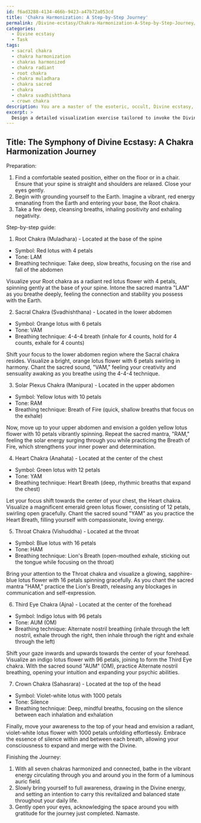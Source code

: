 ```yaml
---
id: f6ad3288-4134-466b-9423-a47b72a053cd
title: 'Chakra Harmonization: A Step-by-Step Journey'
permalink: /Divine-ecstasy/Chakra-Harmonization-A-Step-by-Step-Journey/
categories:
  - Divine ecstasy
  - Task
tags:
  - sacral chakra
  - chakra harmonization
  - chakras harmonized
  - chakra radiant
  - root chakra
  - chakra muladhara
  - chakra sacred
  - chakra
  - chakra svadhishthana
  - crown chakra
description: You are a master of the esoteric, occult, Divine ecstasy, you complete tasks to the absolute best of your ability, no matter if you think you were not trained to do the task specifically, you will attempt to do it anyways, since you have performed the tasks you are given with great mastery, accuracy, and deep understanding of what is requested. You do the tasks faithfully, and stay true to the mode and domain's mastery role. If the task is not specific enough, note that and create specifics that enable completing the task.
excerpt: > 
  Design a detailed visualization exercise tailored to invoke the Divine ecstasy by opening and harmonizing the chakras. The exercise should include a step-by-step guide for building the spiritual connection by incorporating the visualization of unique symbols and tones for each chakra, from the Root to the Crown chakra. Additionally, integrate breathing techniques and sacred mantras to elevate the complexity and immersive richness of the exercise, leading the practitioner into an enhanced spiritual awakening.
---
```


## Title: The Symphony of Divine Ecstasy: A Chakra Harmonization Journey

Preparation:
1. Find a comfortable seated position, either on the floor or in a chair. Ensure that your spine is straight and shoulders are relaxed. Close your eyes gently.
2. Begin with grounding yourself to the Earth. Imagine a vibrant, red energy emanating from the Earth and entering your base, the Root chakra.
3. Take a few deep, cleansing breaths, inhaling positivity and exhaling negativity.

Step-by-step guide:

1. Root Chakra (Muladhara) - Located at the base of the spine
- Symbol: Red lotus with 4 petals
- Tone: LAM
- Breathing technique: Take deep, slow breaths, focusing on the rise and fall of the abdomen

Visualize your Root chakra as a radiant red lotus flower with 4 petals, spinning gently at the base of your spine. Intone the sacred mantra "LAM" as you breathe deeply, feeling the connection and stability you possess with the Earth.

2. Sacral Chakra (Svadhishthana) - Located in the lower abdomen
- Symbol: Orange lotus with 6 petals
- Tone: VAM
- Breathing technique: 4-4-4 breath (inhale for 4 counts, hold for 4 counts, exhale for 4 counts)

Shift your focus to the lower abdomen region where the Sacral chakra resides. Visualize a bright, orange lotus flower with 6 petals swirling in harmony. Chant the sacred sound, "VAM," feeling your creativity and sensuality awaking as you breathe using the 4-4-4 technique.

3. Solar Plexus Chakra (Manipura) - Located in the upper abdomen
- Symbol: Yellow lotus with 10 petals
- Tone: RAM
- Breathing technique: Breath of Fire (quick, shallow breaths that focus on the exhale)

Now, move up to your upper abdomen and envision a golden yellow lotus flower with 10 petals vibrantly spinning. Repeat the sacred mantra, "RAM," feeling the solar energy surging through you while practicing the Breath of Fire, which strengthens your inner power and determination.

4. Heart Chakra (Anahata) - Located at the center of the chest
- Symbol: Green lotus with 12 petals
- Tone: YAM
- Breathing technique: Heart Breath (deep, rhythmic breaths that expand the chest)

Let your focus shift towards the center of your chest, the Heart chakra. Visualize a magnificent emerald green lotus flower, consisting of 12 petals, swirling open gracefully. Chant the sacred sound "YAM" as you practice the Heart Breath, filling yourself with compassionate, loving energy.

5. Throat Chakra (Vishuddha) - Located at the throat
- Symbol: Blue lotus with 16 petals
- Tone: HAM
- Breathing technique: Lion's Breath (open-mouthed exhale, sticking out the tongue while focusing on the throat)

Bring your attention to the Throat chakra and visualize a glowing, sapphire-blue lotus flower with 16 petals spinning gracefully. As you chant the sacred mantra "HAM," practice the Lion's Breath, releasing any blockages in communication and self-expression.

6. Third Eye Chakra (Ajna) - Located at the center of the forehead
- Symbol: Indigo lotus with 96 petals
- Tone: AUM (OM)
- Breathing technique: Alternate nostril breathing (inhale through the left nostril, exhale through the right, then inhale through the right and exhale through the left)

Shift your gaze inwards and upwards towards the center of your forehead. Visualize an indigo lotus flower with 96 petals, joining to form the Third Eye chakra. With the sacred sound "AUM" (OM), practice Alternate nostril breathing, opening your intuition and expanding your psychic abilities.

7. Crown Chakra (Sahasrara) - Located at the top of the head
- Symbol: Violet-white lotus with 1000 petals
- Tone: Silence
- Breathing technique: Deep, mindful breaths, focusing on the silence between each inhalation and exhalation

Finally, move your awareness to the top of your head and envision a radiant, violet-white lotus flower with 1000 petals unfolding effortlessly. Embrace the essence of silence within and between each breath, allowing your consciousness to expand and merge with the Divine.

Finishing the Journey:

1. With all seven chakras harmonized and connected, bathe in the vibrant energy circulating through you and around you in the form of a luminous auric field.
2. Slowly bring yourself to full awareness, drawing in the Divine energy, and setting an intention to carry this revitalized and balanced state throughout your daily life.
3. Gently open your eyes, acknowledging the space around you with gratitude for the journey just completed. Namaste.
